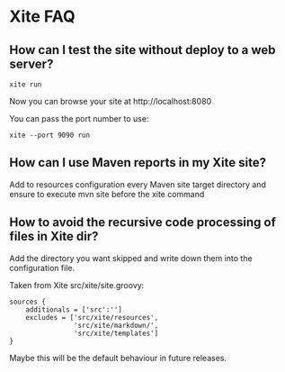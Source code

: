 
Xite FAQ
========


How can I test the site without deploy to a web server?
-------------------------------------------------------

    xite run

Now you can browse your site at http://localhost:8080

You can pass the port number to use:

    xite --port 9090 run


How can I use Maven reports in my Xite site?
--------------------------------------------

Add to resources configuration every Maven site target directory and ensure to
execute mvn site before the xite command


How to avoid the recursive code processing of files in Xite dir?
----------------------------------------------------------------

Add the directory you want skipped and write down them into the configuration file.

Taken from Xite src/xite/site.groovy:

    sources {
        additionals = ['src':'']
        excludes = ['src/xite/resources',
                    'src/xite/markdown/',
                    'src/xite/templates']
    }

Maybe this will be the default behaviour in future releases.


